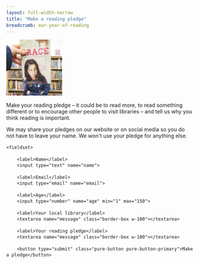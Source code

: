 ```yaml
---
layout: full-width-narrow
title: "Make a reading pledge"
breadcrumb: our-year-of-reading
---
```

<img src="/images/article/year-of-reading-bookface-150.jpg" alt="A book placed in front of a face" class="{% include /c/img-float-right.html %} br-100" />

Make your reading pledge – it could be to read more, to read something different or to encourage other people to visit libraries – and tell us why you think reading is important.

We may share your pledges on our website or on social media so you do not have to leave your name. We won't use your pledge for anything else.

<form class="pure-form pure-form-stacked" netlify name="reading-pledge" action="confirmation">

    <fieldset>

        <label>Name</label>
        <input type="text" name="name">

        <label>Email</label>
        <input type="email" name="email">

        <label>Age</label>
        <input type="number" name="age" min="1" max="150">

        <label>Your local library</label>
        <textarea name="message" class="border-box w-100"></textarea>

        <label>Your reading pledge</label>
        <textarea name="message" class="border-box w-100"></textarea>

        <button type="submit" class="pure-button pure-button-primary">Make a pledge</button>

</form>
